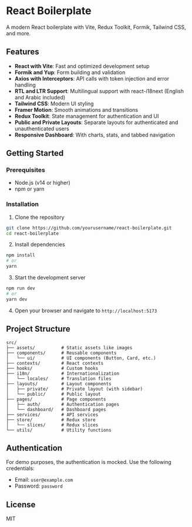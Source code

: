 # React Boilerplate

A modern React boilerplate with Vite, Redux Toolkit, Formik, Tailwind CSS, and more.

## Features

- **React with Vite**: Fast and optimized development setup
- **Formik and Yup**: Form building and validation
- **Axios with Interceptors**: API calls with token injection and error handling
- **RTL and LTR Support**: Multilingual support with react-i18next (English and Arabic included)
- **Tailwind CSS**: Modern UI styling
- **Framer Motion**: Smooth animations and transitions
- **Redux Toolkit**: State management for authentication and UI
- **Public and Private Layouts**: Separate layouts for authenticated and unauthenticated users
- **Responsive Dashboard**: With charts, stats, and tabbed navigation

## Getting Started

### Prerequisites

- Node.js (v14 or higher)
- npm or yarn

### Installation

1. Clone the repository
```bash
git clone https://github.com/yourusername/react-boilerplate.git
cd react-boilerplate
```

2. Install dependencies
```bash
npm install
# or
yarn
```

3. Start the development server
```bash
npm run dev
# or
yarn dev
```

4. Open your browser and navigate to `http://localhost:5173`

## Project Structure

```
src/
├── assets/          # Static assets like images
├── components/      # Reusable components
│   └── ui/          # UI components (Button, Card, etc.)
├── contexts/        # React contexts
├── hooks/           # Custom hooks
├── i18n/            # Internationalization
│   └── locales/     # Translation files
├── layouts/         # Layout components
│   ├── private/     # Private layout (with sidebar)
│   └── public/      # Public layout
├── pages/           # Page components
│   ├── auth/        # Authentication pages
│   └── dashboard/   # Dashboard pages
├── services/        # API services
├── store/           # Redux store
│   └── slices/      # Redux slices
└── utils/           # Utility functions
```

## Authentication

For demo purposes, the authentication is mocked. Use the following credentials:

- Email: `user@example.com`
- Password: `password`

## License

MIT
